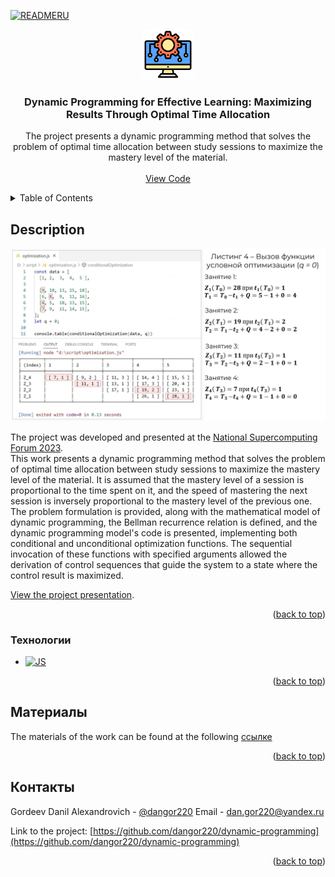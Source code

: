 <a id="readme-top"></a>

<!-- PROJECT LOGO -->

[![READMERU](https://img.shields.io/badge/readme_ru-20232A?style=for-the-badge&logo=ru)](https://github.com/dangor220/dynamic-programming/blob/main/README.md)
<br />

<div align="center">
  <a href="https://github.com/othneildrew/Best-README-Template">
    <img src="assets/readme/logo.png" alt="Logo" width="80" height="80">
  </a>

  <h3 align="center">Dynamic Programming for Effective Learning: Maximizing Results Through Optimal Time Allocation</h3>

  <p align="center">The project presents a dynamic programming method that solves the problem of optimal time allocation between study sessions to maximize the mastery level of the material.
    <br />
    <br />
    <a href="https://github.com/dangor220/dynamic-programming/blob/main/optimization.js">View Code</a>
  </p>
</div>

<!-- TABLE OF CONTENTS -->
<details>
  <summary>Table of Contents</summary>
  <ol>
    <li>
      <a href="#description">Description</a>
      <ul>
        <li><a href="#technologies">Technologies</a></li>
      </ul>
    </li>
    <li><a href="#materials">Materials</a></li>
    <li><a href="#contacts">Contacts</a></li>
  </ol>
</details>

<!-- ABOUT THE PROJECT -->

## Description

[![Product Name Screen Shot][product-screenshot]](https://www.youtube.com/watch?v=8SOLa45m8fk)

The project was developed and presented at the [National Supercomputing Forum 2023](https://2023.nscf.ru/).  
This work presents a dynamic programming method that solves the problem of optimal time allocation between study sessions to maximize the mastery level of the material. It is assumed that the mastery level of a session is proportional to the time spent on it, and the speed of mastering the next session is inversely proportional to the mastery level of the previous one. The problem formulation is provided, along with the mathematical model of dynamic programming, the Bellman recurrence relation is defined, and the dynamic programming model's code is presented, implementing both conditional and unconditional optimization functions. The sequential invocation of these functions with specified arguments allowed the derivation of control sequences that guide the system to a state where the control result is maximized.

[View the project presentation](https://www.youtube.com/watch?v=8SOLa45m8fk).

<p align="right">(<a href="#readme-top">back to top</a>)</p>

### Технологии

- [![JS][JS.js]][JS-url]

<p align="right">(<a href="#readme-top">back to top</a>)</p>

## Материалы

The materials of the work can be found at the following [ссылке](https://2023.nscf.ru/TesisAll/06_Reshenie_zadach_optimizatsii/568_GordeevDA.pdf)

<p align="right">(<a href="#readme-top">back to top</a>)</p>

<!-- CONTACT -->

## Контакты

Gordeev Danil Alexandrovich - [@dangor220](https://t.me/dangor220)
Email - [dan.gor220@yandex.ru](dan.gor220@yandex.ru)

Link to the project: [https://github.com/dangor220/dynamic-programming](https://github.com/dangor220/dynamic-programming)

<p align="right">(<a href="#readme-top">back to top</a>)</p>

<!-- MARKDOWN LINKS & IMAGES -->
<!-- https://www.markdownguide.org/basic-syntax/#reference-style-links -->

[product-screenshot]: assets/readme/product.jpg
[JS.js]: https://img.shields.io/badge/javascript-20232A?style=for-the-badge&logo=javascript
[JS-url]: https://ecma-international.org/publications-and-standards/standards/ecma-262/
